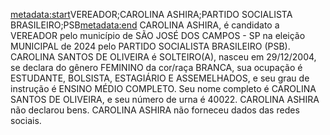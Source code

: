 <metadata:start>VEREADOR;CAROLINA ASHIRA;PARTIDO SOCIALISTA BRASILEIRO;PSB<metadata:end>
CAROLINA ASHIRA, é candidato a VEREADOR pelo município de SÃO JOSÉ DOS CAMPOS - SP na eleição MUNICIPAL de 2024 pelo PARTIDO SOCIALISTA BRASILEIRO (PSB). CAROLINA SANTOS DE OLIVEIRA é SOLTEIRO(A), nasceu em 29/12/2004, se declara do gênero FEMININO da cor/raça BRANCA, sua ocupação é ESTUDANTE, BOLSISTA, ESTAGIÁRIO E ASSEMELHADOS, e seu grau de instrução é ENSINO MÉDIO COMPLETO. Seu nome completo é CAROLINA SANTOS DE OLIVEIRA, e seu número de urna é 40022.
CAROLINA ASHIRA não declarou bens.
CAROLINA ASHIRA não forneceu dados das redes sociais.